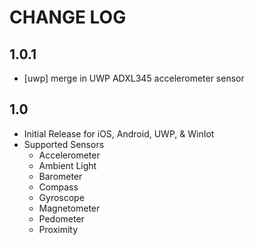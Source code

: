 # CHANGE LOG

## 1.0.1
* [uwp] merge in UWP ADXL345 accelerometer sensor

## 1.0
* Initial Release for iOS, Android, UWP, & WinIot
* Supported Sensors
  * Accelerometer
  * Ambient Light
  * Barometer
  * Compass
  * Gyroscope
  * Magnetometer
  * Pedometer
  * Proximity